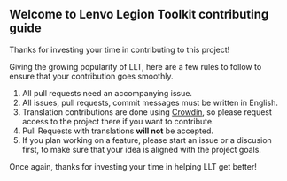 ## Welcome to Lenvo Legion Toolkit contributing guide

Thanks for investing your time in contributing to this project!

Giving the growing popularity of LLT, here are a few rules to follow to ensure that your contribution goes smoothly.

1. All pull requests need an accompanying issue.
2. All issues, pull requests, commit messages must be written in English.
3. Translation contributions are done using [Crowdin](https://crowdin.com/project/llt), so please request access to the project there if you want to contribute.
4. Pull Requests with translations **will not** be accepted.
5. If you plan working on a feature, please start an issue or a discusion first, to make sure that your idea is aligned with the project goals.

Once again, thanks for investing your time in helping LLT get better!
